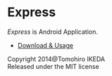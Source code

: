 Express
=========
  
*Express* is Android Application.
  
* [Download & Usage](https://korilakkuma.github.io/Express/)

Copyright 2014@Tomohiro IKEDA  
Released under the MIT license